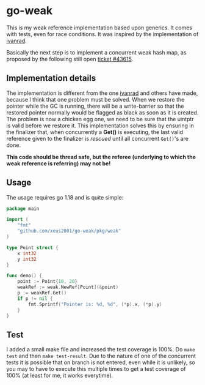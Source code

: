 # go-weak

This is my weak reference implementation based upon generics. It comes with tests, even for race conditions. It was
inspired by the implementation of [ivanrad](https://github.com/ivanrad/go-weakref).

Basically the next step is to implement a concurrent weak hash map, as proposed by the following still open
[ticket #43615](https://github.com/golang/go/issues/43615).

## Implementation details

The implementation is different from the one [ivanrad](https://github.com/ivanrad/go-weakref) and others have made,
because I think that one problem must be solved. When we restore the pointer while the GC is running, there will be a
write-barrier so that the restored pointer normally would be flagged as black as soon as it is created. The problem is
now a chicken egg one, we need to be sure that the uintptr is valid before we restore it. This implementation solves
this by ensuring in the finalizer that, when concurrently a **Get()** is executing, the last valid reference given to
the finalizer is _rescued_ until all concurrent `Get()`'s are done.

**This code should be thread safe, but the referee (underlying to which the weak reference is referring) may not be!**

## Usage

The usage requires go 1.18 and is quite simple:

```go
package main

import (
	"fmt"
	"github.com/xeus2001/go-weak/pkg/weak"
)

type Point struct {
	x int32
	y int32
}

func demo() {
	point := Point{10, 20}
	weakRef := weak.NewRef[Point](&point)
	p := weakRef.Get()
	if p != nil {
		fmt.Sprintf("Pointer is: %d, %d", (*p).x, (*p).y)
	}
}
```

## Test

I added a small make file and increased the test coverage is 100%. Do `make test` and then `make test-result`. Due to
the nature of one of the concurrent tests it is possible that on branch is not entered, even while it is unlikely, so
you may to have to execute this multiple times to get a test coverage of 100% (at least for me, it works everytime).